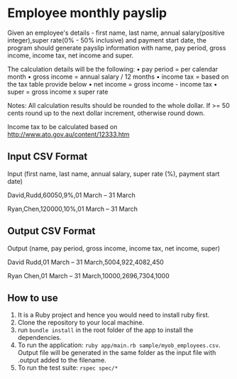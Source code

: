 Employee monthly payslip
========================
 
Given an employee's details - first name, last name, annual salary(positive integer),super rate(0% - 50% inclusive) and payment start date, the program should generate payslip information with name, pay period, gross income, income tax, net income and super.
 
The calculation details will be the following:
•       pay period = per calendar month
•       gross income = annual salary / 12 months
•       income tax = based on the tax table provide below
•       net income = gross income - income tax
•       super = gross income x super rate
 
Notes: All calculation results should be rounded to the whole dollar. If >= 50 cents round up to the next dollar increment, otherwise round down.
 
Income tax to be calculated based on http://www.ato.gov.au/content/12333.htm
 
Input CSV Format
----------------

Input (first name, last name, annual salary, super rate (%), payment start date)

David,Rudd,60050,9%,01 March – 31 March

Ryan,Chen,120000,10%,01 March – 31 March

Output CSV Format
-----------------

Output (name, pay period, gross income, income tax, net income, super)

David Rudd,01 March – 31 March,5004,922,4082,450

Ryan Chen,01 March – 31 March,10000,2696,7304,1000

How to use
----------

1. It is a Ruby project and hence you would need to install ruby first. 
2. Clone the repository to your local machine.
3. run ```bundle install``` in the root folder of the app to install the dependencies.
4. To run the application: ```ruby app/main.rb sample/myob_employees.csv```. Output file will be generated in the same folder as the input file with .output added to the filename.
5. To run the test suite: ```rspec spec/*```
